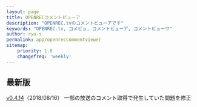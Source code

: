 ```yaml
---
layout: page
title: OPENRECコメントビューア
description: "OPENREC.tvのコメントビューアです"
keywords: "OPENREC.tv, コメビュ, コメントビューア, コメントビューワ"
author: ryu-s
permalink: app/openreccommentviewer
sitemap:
    priority: 1.0
    changefreq: 'weekly'	
---
```


## 最新版
[v0.4.14](http://int-main.net/app/OpenrecCommentViewer_v0.4.14.zip)（2018/08/16） 一部の放送のコメント取得で発生していた問題を修正  
